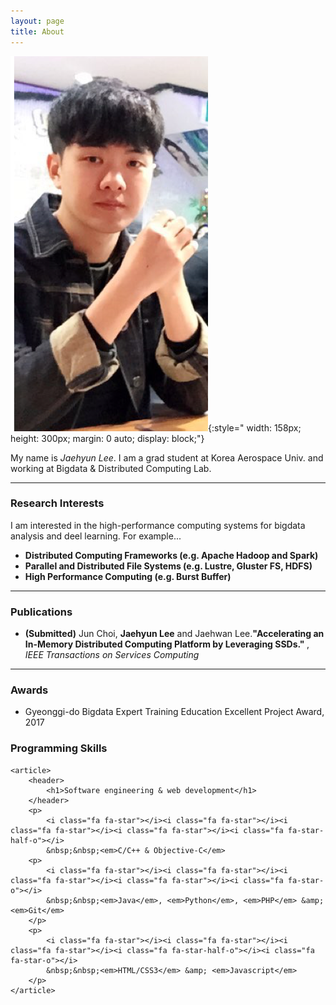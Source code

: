 ```yaml
---
layout: page
title: About
---
```

![Image](/assets/images/aboutme.png){:style=" width: 158px; height: 300px; margin: 0 auto; display: block;"} 

My name is *Jaehyun Lee*. I am a grad student at Korea Aerospace Univ. and working at Bigdata & Distributed Computing Lab.

---

### Research Interests ###
I am interested in the high-performance computing systems for bigdata analysis and deel learning. For example... 
- <strong> Distributed Computing Frameworks (e.g. Apache Hadoop and Spark) </strong>
- <strong> Parallel and Distributed File Systems (e.g. Lustre, Gluster FS, HDFS) </strong>
- <strong> High Performance Computing (e.g. Burst Buffer) </strong>

---

### Publications ###
- **(Submitted)** Jun Choi, <strong>Jaehyun Lee</strong> and Jaehwan Lee.<strong>"Accelerating an In-Memory Distributed Computing Platform by Leveraging SSDs." </strong>, *IEEE Transactions on Services Computing*

---

### Awards ###
- Gyeonggi-do Bigdata Expert Training Education Excellent Project Award, 2017
### Programming Skills ###
    <article>
        <header>
            <h1>Software engineering & web development</h1>
        </header>
        <p>
            <i class="fa fa-star"></i><i class="fa fa-star"></i><i class="fa fa-star"></i><i class="fa fa-star"></i><i class="fa fa-star-half-o"></i>
            &nbsp;&nbsp;<em>C/C++ & Objective-C</em>
        <p>
            <i class="fa fa-star"></i><i class="fa fa-star"></i><i class="fa fa-star"></i><i class="fa fa-star"></i><i class="fa fa-star-o"></i>
            &nbsp;&nbsp;<em>Java</em>, <em>Python</em>, <em>PHP</em> &amp; <em>Git</em>
        </p>
        <p>
            <i class="fa fa-star"></i><i class="fa fa-star"></i><i class="fa fa-star"></i><i class="fa fa-star-half-o"></i><i class="fa fa-star-o"></i>
            &nbsp;&nbsp;<em>HTML/CSS3</em> &amp; <em>Javascript</em>
        </p>
    </article>
